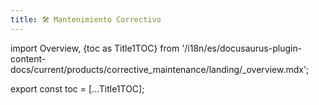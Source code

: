 ```yaml
---
title: 🛠 Mantenimiento Correctivo
---
```


import Overview, {toc as Title1TOC} from '/i18n/es/docusaurus-plugin-content-docs/current/products/corrective_maintenance/landing/_overview.mdx';


<Overview/>

export const toc = [...Title1TOC];